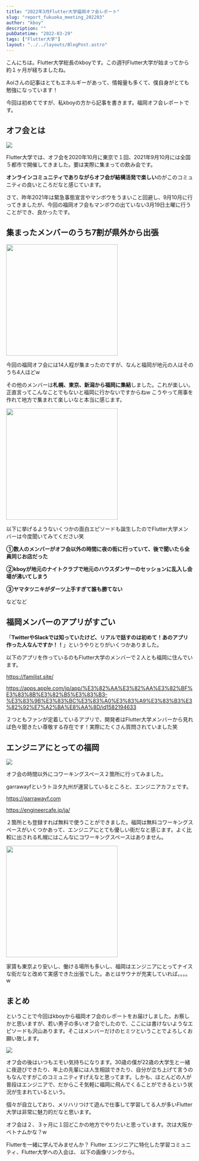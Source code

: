 ```yaml
---
title: "2022年3月Flutter大学福岡オフ会レポート"
slug: "report_fukuoka_meeting_202203"
author: "kboy"
description: ""
pubDatetime: "2022-03-29"
tags: ["Flutter大学"]
layout: "../../layouts/BlogPost.astro"
---
```


こんにちは。Flutter大学総長のkboyです。この週刊Flutter大学が始まってから約１ヶ月が経ちましたね。

Aoiさんの記事はとてもエネルギーがあって、情報量も多くて、僕自身がとても勉強になっています！

今回は初めてですが、私kboyの方から記事を書きます。福岡オフ会レポートです。

## オフ会とは

![](http://34.145.4.125/wp-content/uploads/2022/03/ED30D3DB-A74E-4296-BAFB-FDFEED06F932-11429-0000095B882B1D48-1024x683.jpg)

Flutter大学では、オフ会を2020年10月に東京で１回、2021年9月10月には全国５都市で開催してきました。要は実際に集まっての飲み会です。

**オンラインコミュニティでありながらオフ会が結構活発で楽しい**のがこのコミュニティの良いところだなと感じています。

さて、昨年2021年は緊急事態宣言やマンボウをうまいこと回避し、9月10月に行ってきましたが、今回の福岡オフ会もマンボウの出ていない3月19日土曜に行うことができ、良かったです。

## 集まったメンバーのうち7割が県外から出張

<img src="http://34.145.4.125/wp-content/uploads/2022/03/ios__________-768x1024.jpeg" alt="" width="300">

今回の福岡オフ会には14人程が集まったのですが、なんと福岡が地元の人はそのうち4人ほどw

その他のメンバーは**札幌、東京、新潟から福岡に集結**しました。これが楽しい。正直言ってこんなことでもないと福岡に行かないですからねw こうやって用事を作れて地方で集まれて楽しいなと本当に感じます。

<img src="http://34.145.4.125/wp-content/uploads/2022/03/３-768x1024.jpeg" alt="" width="300">

以下に挙げるようないくつかの面白エピソードも誕生したのでFlutter大学メンバーは今度聞いてみてください笑

**①数人のメンバーがオフ会以外の時間に夜の街に行っていて、後で聞いたら全員同じお店だった**

**②kboyが地元のナイトクラブで地元のハウスダンサーのセッションに乱入し会場が沸いてしまう**

**③ヤマタツニキがダーツ上手すぎて誰も勝てない**

などなど

## 福岡メンバーのアプリがすごい

「**TwitterやSlackでは知っていたけど、リアルで話すのは初めて！あのアプリ作った人なんですか！！**」というやりとりがいくつかありました。

以下のアプリを作っているのもFlutter大学のメンバーで２人とも福岡に住んでいます。

https://familist.site/

https://apps.apple.com/jp/app/%E3%82%AA%E3%82%AA%E3%82%BF%E3%83%8B%E3%82%B5%E3%83%B3-%E3%83%9B%E3%83%BC%E3%83%A0%E3%83%A9%E3%83%B3%E3%82%92%E7%A2%BA%E8%AA%8D/id1582194633

２つともファンが定着しているアプリで、開発者はFlutter大学メンバーから見れば色々聞きたい尊敬する存在です！実際にたくさん質問されていました笑

## エンジニアにとっての福岡

![](http://34.145.4.125/wp-content/uploads/2022/03/２-edited-scaled.jpeg)

オフ会の時間以外にコワーキングスペース２箇所に行ってみました。

garrawayfというトヨタ九州が運営しているところと、エンジニアカフェです。

https://garrawayf.com

https://engineercafe.jp/ja/

２箇所とも登録すれば無料で使うことができました。福岡は無料コワーキングスペースがいくつかあって、エンジニアにとても優しい街だなと感じます。よく比較に出される札幌にはこんなにコワーキングスペースはありません。

<img src="http://34.145.4.125/wp-content/uploads/2022/03/スクリーンショット-2022-03-28-16.47.50-971x1024.png" alt="" width="300">

家賃も東京より安いし、働ける場所も多いし、福岡はエンジニアにとってナイスな街だなと改めて実感できた出張でした。あとはサウナが充実していれば。。。。w

## まとめ

ということで今回はkboyから福岡オフ会のレポートをお届けしました。お察しかと思いますが、若い男子の多いオフ会でしたので、ここには書けないようなエピソードも沢山あります。そこはメンバーだけのヒミツということでよろしくお願い致します。

![](http://34.145.4.125/wp-content/uploads/2022/03/スクリーンショット-2022-03-28-16.49.46-1024x557.png)

オフ会の後はいつもエモい気持ちになります。30歳の僕が22歳の大学生と一緒に夜遊びできたり、年上の先輩には人生相談できたり、自分が立ち上げて言うのもなんですがこのコミュニティすげえなと思ってます。しかも、ほとんどの人が普段はエンジニアで、だからこそ気軽に福岡に飛んでくることができるという状況が生まれているという。

個々が自立しており、メリハリつけて遊んで仕事して学習してる人が多いFlutter大学は非常に魅力的だなと思います。

オフ会は２、３ヶ月に１回どこかの地方でやりたいと思っています。次は大阪かベトナムかな？w

Flutterを一緒に学んでみませんか？
Flutter エンジニアに特化した学習コミュニティ、Flutter大学への入会は、
以下の画像リンクから。